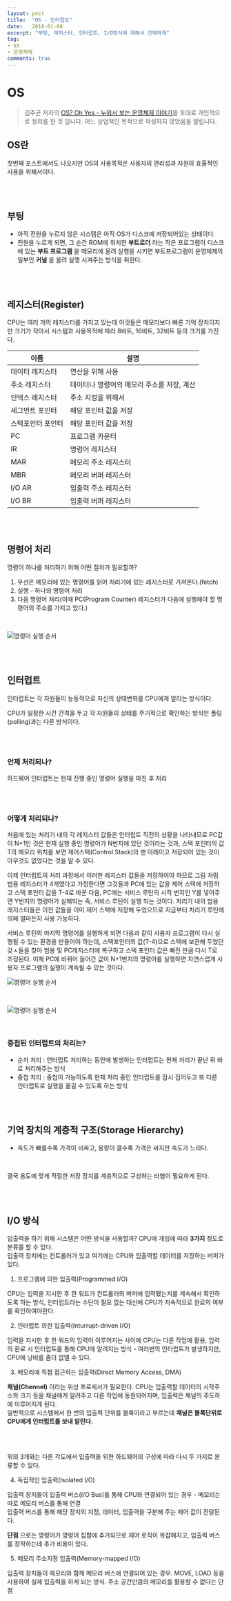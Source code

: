 ```yaml
---
layout: post
title:  "OS - 인터럽트"
date:   2018-01-08
excerpt: "부팅, 레지스터, 인터럽트, I/O방식에 대해서 간략하게"
tag:
- os
- 운영체제
comments: true
---
```


# **OS**

> 김주균 저자의  [OS? Oh Yes - 누워서 보는 운영체제 이야기](http://www.aladin.co.kr/shop/wproduct.aspx?ItemId=30281937)를 토대로 개인적으로 정리를 한 것 입니다. 어느 상업적인 목적으로 작성하지 않았음을 알립니다.

## **OS란**

첫번째 포스트에서도 나오지만 OS의 사용목적은 사용자의 편리성과 자원의 효율적인 사용을 위해서이다.

</br>
</br>

## 부팅

- 아직 전원을 누르지 않은 시스템은 아직 OS가 디스크에 저장되어있는 상태이다.
- 전원을 누르게 되면, 그 순간 ROM에 위치한 **부트로더** 라는 작은 프로그램이 디스크에 있는 **부트 프로그램** 을 메모리에 올려 실행을 시키면 부트프로그램이 운영체제의 일부인 **커널** 을 올려 실행 시켜주는 방식을 취한다.

</br>
</br>

## 레지스터(Register)

CPU는 여러 개의 레지스터를 가지고 있는데 이것들은 메모리보다 빠른 기억 장치이지만 크기가 작아서 시스템과 사용목적에 따라 8비트, 16비트, 32비트 등의 크기를 가진다.
</br>

|이름|설명|
|-|-|
|데이터 레지스터|연산을 위해 사용|
|주소 레지스터|데이터나 명령어의 메모리 주소를 저장, 계산|
|인덱스 레지스터|주소 지정을 위해서|
|세그먼트 포인터|해당 포인터 값을 저장|
|스택포인터 포인터|해당 포인터 값을 저장|
|PC|프로그램 카운터|
|IR|명령어 레지스터|
|MAR|메모리 주소 레지스터|
|MBR|메모리 버퍼 레지스터|
|I/O AR|입출력 주소 레지스터|
|I/O BR|입출력 버퍼 레지스터|

</br>
</br>

## 명령어 처리

명령어 하나를 처리하기 위해 어떤 절차가 필요할까?</br>

1. 우선은 메모리에 있는 명령어를 읽어 처리기에 있는 레지스터로 가져온다.(fetch)
2. 실행 - 하나의 명령어 처리
3. 다음 명령어 처리(이때 PC(Program Counter) 레지스터가 다음에 실행해야 할 명령어의 주소를 가지고 있다.)
</br>

![명령어 실행 순서](https://github.com/SeonHyungJo/SeonHyungJo.github.io/blob/master/assets/img/interupt1.JPG?raw=true)

</br>
</br>

## 인터럽트

인터럽트는 각 자원들이 능동적으로 자신의 상태변화를 CPU에게 알리는 방식이다.
</br>

CPU가 일정한 시간 간격을 두고 각 자원들의 상태를 주기적으로 확인하는 방식인 폴링(polling)과는 다른 방식이다.

</br>
</br>

### 언제 처리되나?

하드웨어 인터럽트는 현재 진행 중인 명령어 실행을 마친 후 처리

</br>
</br>

### 어떻게 처리되나?

처음에 있는 처리기 내의 각 레지스터 값들은 인터럽트 직전의 상황을 나타내므로 PC값이 N+1인 것은 현재 실행 중인 명령어가 N번지에 있던 것이라는 것과, 스택 포인터의 값 T의 메모리 위치를 보면 제어스택(Control Stack)의 맨 아래이고 저장되어 있는 것이 아무것도 없었다는 것을 알 수 있다.
</br>

이제 인터럽트의 처리 과정에서 이러한 레지스터 값들을 저장하여야 하므로 그림 처럼 범용 레지스터가 4개였다고 가정한다면 그것들과 PC에 있는 값을 제어 스택에 저장하고 스택 포인터 값을 T-4로 바꾼 다음, PC에는 서비스 루틴의 시작 번지인 Y를 넣어주면 Y번지의 명령어가 실해되는 즉, 서비스 루틴이 실행 되는 것이다. 처리기 내의 범용 레지스터들은 이전 값들을 이미 제어 스택에 저장해 두었으므로 지금부터 치리기 루틴에 의해 얼마든지 사용 가능하다.
</br>

서비스 루틴의 마지막 명령어를 실행하게 되면 다음과 같이 사용자 프로그램이 다시 실행될 수 있는 환경을 만들어야 하는데, 스택포인터의 값(T-4)으로 스택에 보관해 두었던 갖ㅅ들을 찾아 범용 및 PC레지스터에 복구하고 스택 포인터 값은 빠진 만큼 다시 T로 조정된다. 이제 PC에 바뀌어 들어간 값이 N+1번지의 명령어를 실행하면 자연스럽게 사용자 프로그램의 실행이 계속될 수 있는 것이다.
</br>

![명령어 실행 순서](https://github.com/SeonHyungJo/SeonHyungJo.github.io/blob/master/assets/img/interupt2.JPG?raw=true)

</br>

![명령어 실행 순서](https://github.com/SeonHyungJo/SeonHyungJo.github.io/blob/master/assets/img/interupt3.JPG?raw=true)

</br>

### 중첩된 인터럽트의 처리는?

- 순차 처리 : 언터럽트 처리하는 동안에 발생하는 인터럽트는 현재 처리가 끝난 뒤 바로 처리해주는 방식
- 중첩 처리 : 중첩이 가능하도록 현재 처리 중인 인터럽트를 잠시 접어두고 또 다른 인터럽트로 실행을 옮길 수 있도록 하는 방식

</br>
</br>

## 기억 장치의 계층적 구조(Storage Hierarchy)

- 속도가 빠를수록 가격이 비싸고, 용량이 클수록 가격은 싸지만 속도가 느리다.
</br>

결국 용도에 맞게 적절한 저장 장치를 계층적으로 구성하는 타협이 필요하게 된다.

</br>
</br>

## I/O 방식

입출력을 하기 위해 시스템은 어떤 방식을 사용할까? CPU에 개입에 따라 **3가지** 정도로 분류를 할 수 있다.</br>
입출력 장치에는 컨트롤러가 있고 여기에는 CPU와 입출력할 데이터를 저장하는 버퍼가 있다.

1. 프로그램에 의한 입출력(Programmed I/O)

CPU는 입력을 지시한 후 한 워드가 컨트롤러의 버퍼에 입력됐는지를 계속해서 확인하도록 하는 방식, 인터럽트라는 수단이 필요 없는 대신에 CPU가 지속적으로 완료의 여부를 확인하여야한다.

2. 인터럽트 의한 입출력(Inturrupt-driven I/O)

입력을 지시한 후 한 워드의 입력이 이루어지는 사이에 CPU는 다른 작업에 활용, 입력의 환료 시 인터럽트를 통해 CPU에 알려지는 방식 - 여러번의 인터럽트가 발생하지만, CPU에 낭비를 좀더 없앨 수 있다.

3. 메모리에 직접 접근하는 입출력(Direct Memory Access, DMA)

**채널(Chennel)** 이라는 위성 프로세서가 필요한다. CPU는 입출력할 데이터의 시작주소와 크기 등을 채널에게 알려주고 다른 작업에 동원되어지며, 입출력은 채널의 주도하에 이루어지게 된다.
</br>
일반적으로 시스템에서 한 번의 입출력 단위를 블록이라고 부르는데 **채널은 블록단위로 CPU에게 인터럽트를 보내 알린다.**

</br>
</br>

위의 3개와는 다른 각도에서 입출력을 위한 하드웨어의 구성에 따라 다시 두 가지로 분류할 수 있다.

4. 독립적인 입출력(Isolated I/O)

입출력 장치들이 입출력 버스(I/O Bus)를 통해 CPU와 연결되어 있는 경우 - 메모리는 따로 메모리 버스를 통해 연결
</br>
입출력 버스를 통해 해당 장치의 지정, 데이터, 입출력을 구분해 주는 제어 값이 전달된다.
</br>

**단점** 으로는 명령어가 명령어 집합에 추가되므로 제어 로직이 복잡해지고, 입출력 버스를 장착하는데 추가 비용이 있다.

5. 메모리 주소지정 입출력(Memory-mapped I/O)

입출력 장치들이 메모리와 함께 메모리 버스에 연결되어 있는 경우. MOVE, LOAD 등을 사용하여 실제 입출력을 하게 되는 방식. 주소 공간만큼의 메모리를 활용할 수 없다는 단점
